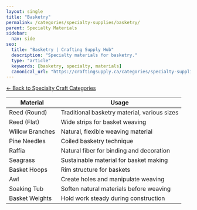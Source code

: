 ```yaml
---
layout: single
title: "Basketry"
permalink: /categories/specialty-supplies/basketry/
parent: Specialty Materials
sidebar:
  nav: side
seo:
  title: "Basketry | Crafting Supply Hub"
  description: "Specialty materials for basketry."
  type: "article"
  keywords: [basketry, specialty, materials]
  canonical_url: "https://craftingsupply.ca/categories/specialty-supplies/basketry/"
---
```


[← Back to Specialty Craft Categories](/categories/specialty-supplies/)

| Material | Usage |
|----------|-------|
| Reed (Round) | Traditional basketry material, various sizes |
| Reed (Flat) | Wide strips for basket weaving |
| Willow Branches | Natural, flexible weaving material |
| Pine Needles | Coiled basketry technique |
| Raffia | Natural fiber for binding and decoration |
| Seagrass | Sustainable material for basket making |
| Basket Hoops | Rim structure for baskets |
| Awl | Create holes and manipulate weaving |
| Soaking Tub | Soften natural materials before weaving |
| Basket Weights | Hold work steady during construction |
